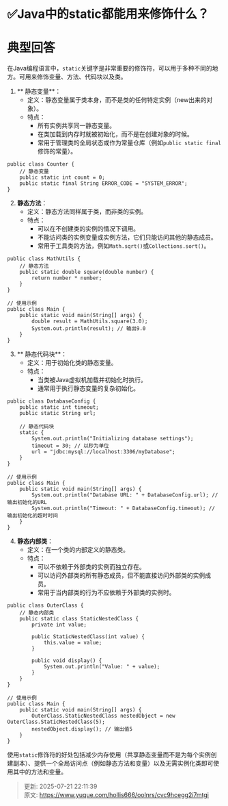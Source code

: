 # ✅Java中的static都能用来修饰什么？

# 典型回答
在Java编程语言中，`static`关键字是非常重要的修饰符，可以用于多种不同的地方。可用来修饰变量、方法、代码块以及类。



1. ** 静态变量**： 
    - 定义：静态变量属于类本身，而不是类的任何特定实例（new出来的对象）。
    - 特点： 
        * 所有实例共享同一静态变量。
        * 在类加载到内存时就被初始化，而不是在创建对象的时候。
        * 常用于管理类的全局状态或作为常量仓库（例如`public static final`修饰的常量）。



```plain
public class Counter {
    // 静态变量
    public static int count = 0;
    public static final String ERROR_CODE = "SYSTEM_ERROR";
}
```



2.  **静态方法**： 
    - 定义：静态方法同样属于类，而非类的实例。
    - 特点： 
        * 可以在不创建类的实例的情况下调用。
        * 不能访问类的实例变量或实例方法，它们只能访问其他的静态成员。
        * 常用于工具类的方法，例如`Math.sqrt()`或`Collections.sort()`。



```plain
public class MathUtils {
    // 静态方法
    public static double square(double number) {
        return number * number;
    }
}

// 使用示例
public class Main {
    public static void main(String[] args) {
        double result = MathUtils.square(3.0);
        System.out.println(result); // 输出9.0
    }
}
```



3. ** 静态代码块**： 
    - 定义：用于初始化类的静态变量。
    - 特点： 
        * 当类被Java虚拟机加载并初始化时执行。
        * 通常用于执行静态变量的复杂初始化。



```plain
public class DatabaseConfig {
    public static int timeout;
    public static String url;

    // 静态代码块
    static {
        System.out.println("Initializing database settings");
        timeout = 30; // 以秒为单位
        url = "jdbc:mysql://localhost:3306/myDatabase";
    }
}

// 使用示例
public class Main {
    public static void main(String[] args) {
        System.out.println("Database URL: " + DatabaseConfig.url); // 输出初始化的URL
        System.out.println("Timeout: " + DatabaseConfig.timeout); // 输出初始化的超时时间
    }
}

```



4.  **静态内部类**： 
    - 定义：在一个类的内部定义的静态类。
    - 特点： 
        * 可以不依赖于外部类的实例而独立存在。
        * 可以访问外部类的所有静态成员，但不能直接访问外部类的实例成员。
        * 常用于当内部类的行为不应依赖于外部类的实例时。



```plain
public class OuterClass {
    // 静态内部类
    public static class StaticNestedClass {
        private int value;

        public StaticNestedClass(int value) {
            this.value = value;
        }

        public void display() {
            System.out.println("Value: " + value);
        }
    }
}

// 使用示例
public class Main {
    public static void main(String[] args) {
        OuterClass.StaticNestedClass nestedObject = new OuterClass.StaticNestedClass(5);
        nestedObject.display(); // 输出值5
    }
}
```



使用`static`修饰符的好处包括减少内存使用（共享静态变量而不是为每个实例创建副本）、提供一个全局访问点（例如静态方法和变量）以及无需实例化类即可使用其中的方法和变量。



> 更新: 2025-07-21 22:11:39  
> 原文: <https://www.yuque.com/hollis666/oolnrs/cvc9hcegg2i7mtgi>